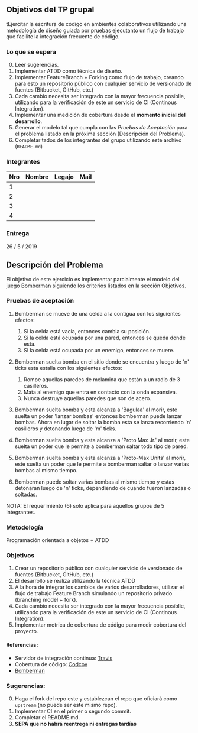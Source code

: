 ## Objetivos del TP grupal
tEjercitar la escritura de código en ambientes colaborativos utilizando una metodología de diseño guiada por pruebas ejecutanto un flujo de trabajo que facilite la integración frecuente de código.

### Lo que se espera

0. Leer sugerencias.
1. Implementar ATDD como técnica de diseño.
2. Implementar FeatureBranch + Forking como flujo de trabajo, creando para esto un repositorio público con cualquier servicio de versionado de fuentes (Bitbucket, GitHub, etc.)
3. Cada cambio necesita ser integrado con la mayor frecuencia posiblie, utilizando para la verificación de este un servicio de CI (Continous Integration).
4. Implementar una medición de cobertura desde el **momento inicial del desarrollo**. 
5. Generar el modelo tal que cumpla con las _Pruebas de Aceptación_ para el problema listado en la próxima sección (Descripción del Problema).
6. Completar tados de los integrantes del grupo utilizando este archivo (```README.md```)

### Integrantes

Nro | Nombre | Legajo | Mail
----|--------|--------|------
1   |        |        |
2   |        |        |
3   |        |        |
4   |        |        |
    
### Entrega

26 / 5 / 2019

## Descripción del Problema

El objetivo de este ejercicio es implementar parcialmente el modelo del juego [Bomberman][2] siguiendo los criterios listados en la sección Objetivos.

### Pruebas de aceptación

1. Bomberman se mueve de una celda a la contigua con los siguientes efectos:
    1. Si la celda está vacia, entonces cambia su posición.
    2. Si la celda está ocupada por una pared, entonces se queda donde está.
    3. Si la celda está ocupada por un enemigo, entonces se muere.
2. Bomberman suelta bomba en el sitio donde se encuentra y luego de 'n' ticks esta estalla con los siguientes efectos:
    1. Rompe aquellas paredes de melamina que están a un radio de 3 casilleros.
    2. Mata al enemigo que entra en contacto con la onda expansiva.
    3. Nunca destruye aquellas paredes que son de acero.
3. Bomberman suelta bomba y esta alcanza a 'Bagulaa' al morir, este suelta un poder 'lanzar bombas' entonces bomberman puede lanzar bombas. Ahora en lugar de soltar la bomba esta se lanza recorriendo 'n' casilleros y detonando luego de 'm' ticks.
4. Bomberman suelta bomba y esta alcanza a 'Proto Max Jr.' al morir, este suelta un poder que le permite a bomberman saltar todo tipo de pared.
5. Bomberman suelta bomba y esta alcanza a 'Proto-Max Units' al morir, este suelta un poder que le permite a bomberman saltar o lanzar varias bombas al mismo tiempo.

6. Bomberman puede soltar varias bombas al mismo tiempo y estas detonaran luego de 'n' ticks, dependiendo de cuando fueron lanzadas o soltadas.

NOTA: El requerimiento (6) solo aplica para aquellos grupos de 5 integrantes.

### Metodología

Programación orientada a objetos + ATDD

### Objetivos

1. Crear un repositorio público con cualquier servicio de versionado de fuentes (Bitbucket, GitHub, etc.)
2. El desarrollo se realiza utilizando la técnica ATDD
3. A la hora de integrar los cambios de varios desarrolladores, utilizar el flujo de trabajo Feature Branch simulando un repositorio privado (branching model + fork).
4. Cada cambio necesita ser integrado con la mayor frecuencia posiblie, utilizando para la verificación de este un servicio de CI (Continous Integration).
5. Implementar metrica de cobertura de código para medir cobertura del proyecto.

#### Referencias:

- Servidor de integración continua: [Travis][1]
- Cobertura de código: [Codcov][3]
- [Bomberman][2]

### Sugerencias:

0. Haga el fork del repo este y establezcan el repo que oficiará como ```upstream``` (no puede ser este mismo repo).
1. Implementar CI en el primer o segundo commit.
2. Completar el README.md.
3. **SEPA que no habrá reentrega ni entregas tardías**


[1]: https://travis-ci.org/
[3]: https://codecov.io/gh
[2]: http://bomberman.wikia.com/wiki/Bagura

